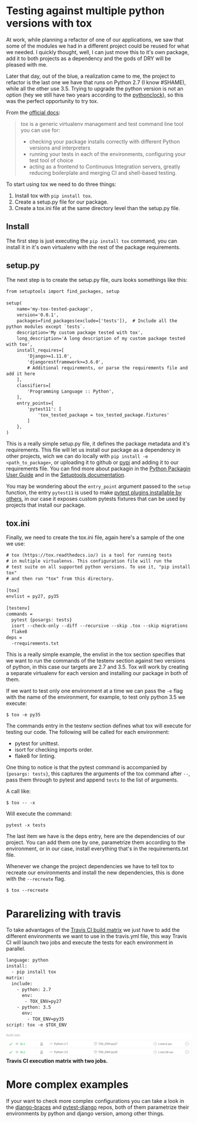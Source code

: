 # Testing against multiple python versions with tox

At work, while planning a refactor of one of our applications, we saw that some
of the modules we had in a different project could be reused
for what we needed. I quickly thought, well, I can just move this to
it's own package, add it to both projects as a dependency and the gods of DRY
will be pleased with me.

Later that day, out of the blue, a realization came to me, the project to
refactor is the last one we have that runs on Python 2.7 (I know #SHAME),
while all the other use 3.5. Trying to upgrade the python version is
not an option (hey we still have two years according to the
[pythonclock](https://pythonclock.org/)), so this was the perfect opportunity to
try tox.

From the [official docs](https://tox.readthedocs.io/en/latest/):

> tox is a generic virtualenv management and test command line tool you can use for:
>
> - checking your package installs correctly with different Python versions and interpreters
> - running your tests in each of the environments, configuring your test tool of choice
> - acting as a frontend to Continuous Integration servers, greatly reducing boilerplate and merging CI and shell-based testing.

To start using tox we need to do three things:

1. Install tox with `pip install tox`.
2. Create a setup.py file for our package.
3. Create a tox.ini file at the same directory level than the setup.py file.

## Install
The first step is just executing the `pip install tox` command, you can install
it in it's own virtualenv with the rest of the package requirements.

## setup.py

The next step is to create the setup.py file, ours looks somethings like this:

```
from setuptools import find_packages, setup

setup(
    name='my-tox-tested-package',
    version='0.0.1',
    packages=find_packages(exclude=['tests']),  # Include all the python modules except `tests`.
    description='My custom package tested with tox',
    long_description='A long description of my custom package tested with tox',
    install_requires=[
        'Django>=1.11.0',
        'djangorestframework>=3.6.0',
        # Additional requirements, or parse the requirements file and add it here
    ],
    classifiers=[
        'Programming Language :: Python',
    ],
    entry_points={
        'pytest11': [
            'tox_tested_package = tox_tested_package.fixtures'
        ]
    },
)
```

This is a really simple setup.py file, it defines the package metadata and
it's requirements. This file will let us install our package as a dependency
in other projects, wich we can do locally with `pip install -e <path_to_package>`,
or uploading it to github or [pypi](https://pypi.python.org/pypi) and adding it
to our requirements file. You can find more about packagin in the
[Python Packagin User Guide](https://packaging.python.org/) and in the
[Setuptools documentation](https://setuptools.readthedocs.io/en/latest/index.html).

You may be wondering about the `entry_point` argument passed to the `setup` function,
the entry `pytest11` is used to make
[pytest plugins installable by others](https://docs.pytest.org/en/latest/writing_plugins.html#making-your-plugin-installable-by-others),
in our case it exposes custom pytests fixtures that can be used by projects that install our package.

## tox.ini

Finally, we need to create the tox.ini file, again here's a sample of the one we
use:

```
# tox (https://tox.readthedocs.io/) is a tool for running tests
# in multiple virtualenvs. This configuration file will run the
# test suite on all supported python versions. To use it, "pip install tox"
# and then run "tox" from this directory.

[tox]
envlist = py27, py35

[testenv]
commands =
  pytest {posargs: tests}
  isort --check-only --diff --recursive --skip .tox --skip migrations
  flake8
deps =
  -rrequirements.txt
```

This is a really simple example, the envlist in the tox section specifies that
we want to run the commands of the testenv section against two
versions of python, in this case our targets are 2.7 and 3.5. Tox will work
by creating a separate virtualenv for each version and installing our package
in both of them.

If we want to test only one environment at a time we can pass the `-e` flag
with the name of the environment, for example, to test only python 3.5 we
execute:

```
$ tox -e py35
```

The commands entry in the testenv section defines what tox will execute for
testing our code. The following will be called for each environment:

- pytest for unittest.
- isort for checking imports order.
- flake8 for linting.

One thing to notice is that the pytest command is accompanied by
`{posargs: tests}`, this captures the arguments of the tox command after
`--`, pass them through to pytest and append `tests` to the list of arguments.

A call like:

```
$ tox -- -x
```

Will execute the command:

```
pytest -x tests
```

The last item we have is the deps entry, here are the dependencies of
our project. You can add them one by one, parametrize them according to the
environment, or in our case, install everything that's in the
requirements.txt file.

Whenever we change the project dependencies we have to tell tox to recreate our
environments and install the new dependencies, this is done with the
`--recreate` flag.

```
$ tox --recreate
```

# Pararelizing with travis

To take advantages of the
[Travis CI build matrix](https://docs.travis-ci.com/user/customizing-the-build/#Build-Matrix)
we just have to add the different environments we want to use in the
travis.yml file, this way Travis CI will launch two jobs and execute the tests
for each environment in parallel.

```
language: python
install:
  - pip install tox
matrix:
  include:
    - python: 2.7
      env:
       - TOX_ENV=py27
    - python: 3.5
      env:
        - TOX_ENV=py35
script: tox -e $TOX_ENV
```

![travis](travis.png)
**Travis CI execution matrix with two jobs.**

# More complex examples

If your want to check more complex configurations you can take a look in the
[django-braces](https://github.com/brack3t/django-braces/blob/master/tox.ini)
and [pytest-django](https://github.com/pytest-dev/pytest-django/blob/master/tox.ini)
repos, both of them parametrize their environments by python and django
version, among other things.
